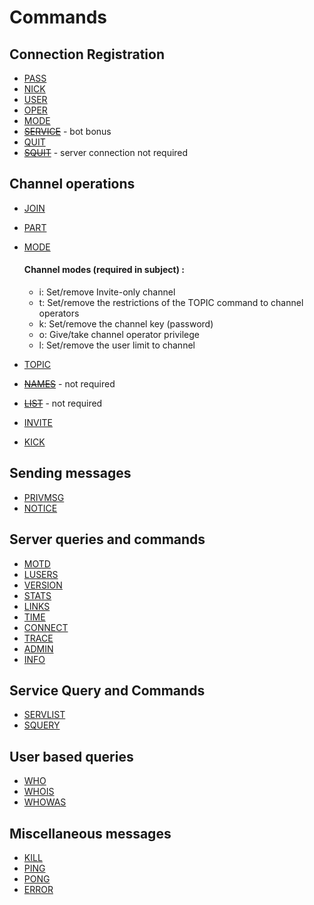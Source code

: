 # Commands

## Connection Registration

- [PASS](https://datatracker.ietf.org/doc/html/rfc2812#section-3.1.1)
- [NICK](https://datatracker.ietf.org/doc/html/rfc2812#section-3.1.2)
- [USER](https://datatracker.ietf.org/doc/html/rfc2812#section-3.1.3)
- [OPER](https://datatracker.ietf.org/doc/html/rfc2812#section-3.1.4)
- [MODE](https://datatracker.ietf.org/doc/html/rfc2812#section-3.1.5)
- [~~SERVICE~~](https://datatracker.ietf.org/doc/html/rfc2812#section-3.1.6) - bot bonus
- [QUIT](https://datatracker.ietf.org/doc/html/rfc2812#section-3.1.7)
- [~~SQUIT~~](https://datatracker.ietf.org/doc/html/rfc2812#section-3.1.8) - server connection not required

## Channel operations

- [JOIN](https://datatracker.ietf.org/doc/html/rfc2812#section-3.2.1)
- [PART](https://datatracker.ietf.org/doc/html/rfc2812#section-3.2.2)
- [MODE](https://datatracker.ietf.org/doc/html/rfc2812#section-3.2.3)
	#### Channel modes (required in subject) :
	- i: Set/remove Invite-only channel
	- t: Set/remove the restrictions of the TOPIC command to channel operators
	- k: Set/remove the channel key (password)
	- o: Give/take channel operator privilege
	- l: Set/remove the user limit to channel


- [TOPIC](https://datatracker.ietf.org/doc/html/rfc2812#section-3.2.4)
- [~~NAMES~~](https://datatracker.ietf.org/doc/html/rfc2812#section-3.2.5) - not required
- [~~LIST~~](https://datatracker.ietf.org/doc/html/rfc2812#section-3.2.6) - not required
- [INVITE](https://datatracker.ietf.org/doc/html/rfc2812#section-3.2.7)
- [KICK](https://datatracker.ietf.org/doc/html/rfc2812#section-3.2.8)

## Sending messages

- [PRIVMSG](https://datatracker.ietf.org/doc/html/rfc2812#section-3.3.1)
- [NOTICE](https://datatracker.ietf.org/doc/html/rfc2812#section-3.3.2)

## Server queries and commands

- [MOTD](https://datatracker.ietf.org/doc/html/rfc2812#section-3.4.1)
- [LUSERS](https://datatracker.ietf.org/doc/html/rfc2812#section-3.4.2)
- [VERSION](https://datatracker.ietf.org/doc/html/rfc2812#section-3.4.3)
- [STATS](https://datatracker.ietf.org/doc/html/rfc2812#section-3.4.4)
- [LINKS](https://datatracker.ietf.org/doc/html/rfc2812#section-3.4.5)
- [TIME](https://datatracker.ietf.org/doc/html/rfc2812#section-3.4.6)
- [CONNECT](https://datatracker.ietf.org/doc/html/rfc2812#section-3.4.7)
- [TRACE](https://datatracker.ietf.org/doc/html/rfc2812#section-3.4.8)
- [ADMIN](https://datatracker.ietf.org/doc/html/rfc2812#section-3.4.9)
- [INFO](https://datatracker.ietf.org/doc/html/rfc2812#section-3.4.10)

## Service Query and Commands

- [SERVLIST](https://datatracker.ietf.org/doc/html/rfc2812#section-3.5.1)
- [SQUERY](https://datatracker.ietf.org/doc/html/rfc2812#section-3.5.2)

## User based queries

- [WHO](https://datatracker.ietf.org/doc/html/rfc2812#section-3.6.1)
- [WHOIS](https://datatracker.ietf.org/doc/html/rfc2812#section-3.6.2)
- [WHOWAS](https://datatracker.ietf.org/doc/html/rfc2812#section-3.6.3)

## Miscellaneous messages

- [KILL](https://datatracker.ietf.org/doc/html/rfc2812#section-3.7.1)
- [PING](https://datatracker.ietf.org/doc/html/rfc2812#section-3.7.2)
- [PONG](https://datatracker.ietf.org/doc/html/rfc2812#section-3.7.3)
- [ERROR](https://datatracker.ietf.org/doc/html/rfc2812#section-3.7.4)
